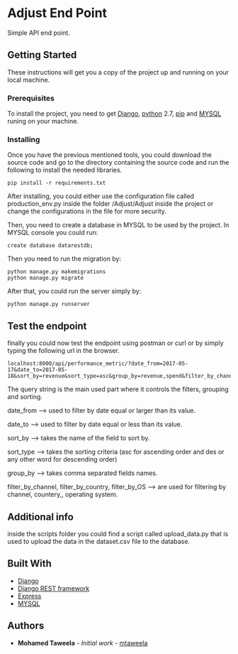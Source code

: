 # Adjust End Point

Simple API end point.

## Getting Started

These instructions will get you a copy of the project up and running on your local machine.

### Prerequisites

To install the project, you need to get [Django](https://www.djangoproject.com/), [python](https://www.python.org/) 2.7, [pip](https://pypi.org/project/pip/) and [MYSQL](https://www.mysql.com/) runing on your machine.

### Installing
Once you have the previous mentioned tools, you could download the source code and go to the directory containing the source code and run the following to install the needed libraries.

```
pip install -r requirements.txt
```

After installing, you could either use the configuration file called production_env.py inside the folder /Adjust/Adjust inside the project or change the configurations in the file for more security.

Then, you need to create a database in MYSQL to be used by the project. In MYSQL console you could run:
```
create database datarestdb;
```

Then you need to run the migration by:

```
python manage.py makemigrations
python manage.py migrate
```

After that, you could run the server simply by:
```
python manage.py runserver
```

## Test the endpoint
finally you could now test the endpoint using postman or curl or by simply typing the following url in the browser.

```
localhost:8000/api/performance_metric/?date_from=2017-05-17&date_to=2017-05-18&sort_by=revenue&sort_type=asc&group_by=revenue,spend&filter_by_channel=adcolony&filter_by_country=US&filter_by_OS=android
```
The query string is the main used part where it controls the filters, grouping and sorting.

date_from --> used to filter by date equal or larger than its value.

date_to --> used to filter by date equal or less than its value.

sort_by --> takes the name of the field to sort by. 

sort_type --> takes the sorting criteria (asc for ascending order and des or any other word for descending order)

group_by --> takes comma separated fields names.

filter_by_channel, filter_by_country, filter_by_OS --> are used for filtering by channel, countery,, operating system.


## Additional info
inside the scripts folder you could find a script called upload_data.py that is used to upload the data in the dataset.csv file to the database.

## Built With

* [Django](https://www.djangoproject.com/)
* [Django REST framework](https://www.django-rest-framework.org/)
* [Express](https://expressjs.com/)
* [MYSQL](https://www.mysql.com/)

## Authors

* **Mohamed Taweela** - *Initial work* - [mtaweela](https://github.com/mtaweela)